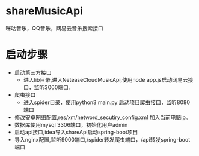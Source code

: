 # shareMusicApi
咪咕音乐，QQ音乐，网易云音乐搜索接口


# 启动步骤
* 启动第三方接口
  * 进入lib目录,进入NeteaseCloudMusicApi,使用node app.js启动网易云接口，监听3000端口.
* 爬虫接口
  * 进入spider目录，使用python3 main.py 启动项目爬虫接口，监听8080端口
* 修改安卓网络配置,res/xm/netword_secutiry_config.xml 加入当前电脑ip。
* 数据库使用mysql 3306端口，初始化用户admin
* 启动api接口,idea导入shareApi启动spring-boot项目
* 导入nginx配置,监听9000端口,/spider转发爬虫端口，/api转发spring-boot 端口
